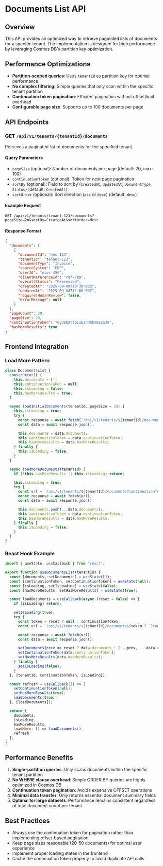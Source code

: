 # Documents List API

## Overview
This API provides an optimized way to retrieve paginated lists of documents for a specific tenant. The implementation is designed for high performance by leveraging Cosmos DB's partition key optimization.

## Performance Optimizations
- **Partition-scoped queries**: Uses `tenantId` as partition key for optimal performance
- **No complex filtering**: Simple queries that only scan within the specific tenant partition
- **Continuation token pagination**: Efficient pagination without offset/limit overhead
- **Configurable page size**: Supports up to 100 documents per page

## API Endpoints

### GET `/api/v1/tenants/{tenantId}/documents`
Retrieves a paginated list of documents for the specified tenant.

#### Query Parameters
- `pageSize` (optional): Number of documents per page (default: 20, max: 100)
- `continuationToken` (optional): Token for next page pagination
- `sortBy` (optional): Field to sort by (`CreatedAt`, `UpdatedAt`, `DocumentType`, `Status`) (default: `CreatedAt`)
- `sortOrder` (optional): Sort direction (`asc` or `desc`) (default: `desc`)

#### Example Request
```http
GET /api/v1/tenants/tenant-123/documents?pageSize=20&sortBy=CreatedAt&sortOrder=desc
```

#### Response Format
```json
{
  "documents": [
    {
      "documentId": "doc-123",
      "tenantId": "tenant-123",
      "documentType": "Invoice",
      "sourceSystem": "ERP",
      "userId": "user-456",
      "clientReferenceId": "ref-789",
      "overallStatus": "Processed",
      "createdAt": "2025-09-08T10:30:00Z",
      "updatedAt": "2025-09-08T11:00:00Z",
      "requiresHumanReview": false,
      "errorMessage": null
    }
  ],
  "pageCount": 20,
  "pageSize": 20,
  "continuationToken": "eyJ0b2tlbiI6InNhbXBsZSJ9",
  "hasMoreResults": true
}
```

## Frontend Integration

### Load More Pattern
```javascript
class DocumentsList {
  constructor() {
    this.documents = [];
    this.continuationToken = null;
    this.isLoading = false;
    this.hasMoreResults = true;
  }

  async loadInitialDocuments(tenantId, pageSize = 20) {
    this.isLoading = true;
    try {
      const response = await fetch(`/api/v1/tenants/${tenantId}/documents?pageSize=${pageSize}`);
      const data = await response.json();

      this.documents = data.documents;
      this.continuationToken = data.continuationToken;
      this.hasMoreResults = data.hasMoreResults;
    } finally {
      this.isLoading = false;
    }
  }

  async loadMoreDocuments(tenantId) {
    if (!this.hasMoreResults || this.isLoading) return;

    this.isLoading = true;
    try {
      const url = `/api/v1/tenants/${tenantId}/documents?continuationToken=${encodeURIComponent(this.continuationToken)}`;
      const response = await fetch(url);
      const data = await response.json();

      this.documents.push(...data.documents);
      this.continuationToken = data.continuationToken;
      this.hasMoreResults = data.hasMoreResults;
    } finally {
      this.isLoading = false;
    }
  }
}
```

### React Hook Example
```javascript
import { useState, useCallback } from 'react';

export function useDocumentsList(tenantId) {
  const [documents, setDocuments] = useState([]);
  const [continuationToken, setContinuationToken] = useState(null);
  const [isLoading, setIsLoading] = useState(false);
  const [hasMoreResults, setHasMoreResults] = useState(true);

  const loadDocuments = useCallback(async (reset = false) => {
    if (isLoading) return;

    setIsLoading(true);
    try {
      const token = reset ? null : continuationToken;
      const url = `/api/v1/tenants/${tenantId}/documents${token ? `?continuationToken=${encodeURIComponent(token)}` : ''}`;

      const response = await fetch(url);
      const data = await response.json();

      setDocuments(prev => reset ? data.documents : [...prev, ...data.documents]);
      setContinuationToken(data.continuationToken);
      setHasMoreResults(data.hasMoreResults);
    } finally {
      setIsLoading(false);
    }
  }, [tenantId, continuationToken, isLoading]);

  const refresh = useCallback(() => {
    setContinuationToken(null);
    setHasMoreResults(true);
    loadDocuments(true);
  }, [loadDocuments]);

  return {
    documents,
    isLoading,
    hasMoreResults,
    loadMore: () => loadDocuments(),
    refresh
  };
}
```

## Performance Benefits
1. **Single-partition queries**: Only scans documents within the specific tenant partition
2. **No WHERE clause overhead**: Simple ORDER BY queries are highly optimized in Cosmos DB
3. **Continuation token pagination**: Avoids expensive OFFSET operations
4. **Minimal data transfer**: Only returns essential document summary fields
5. **Optimal for large datasets**: Performance remains consistent regardless of total document count per tenant

## Best Practices
- Always use the continuation token for pagination rather than implementing offset-based pagination
- Keep page sizes reasonable (20-50 documents) for optimal user experience
- Implement proper loading states in the frontend
- Cache the continuation token properly to avoid duplicate API calls
